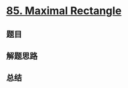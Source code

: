 # [85. Maximal Rectangle](https://leetcode.com/problems/maximal-rectangle/)

## 题目


## 解题思路


## 总结


